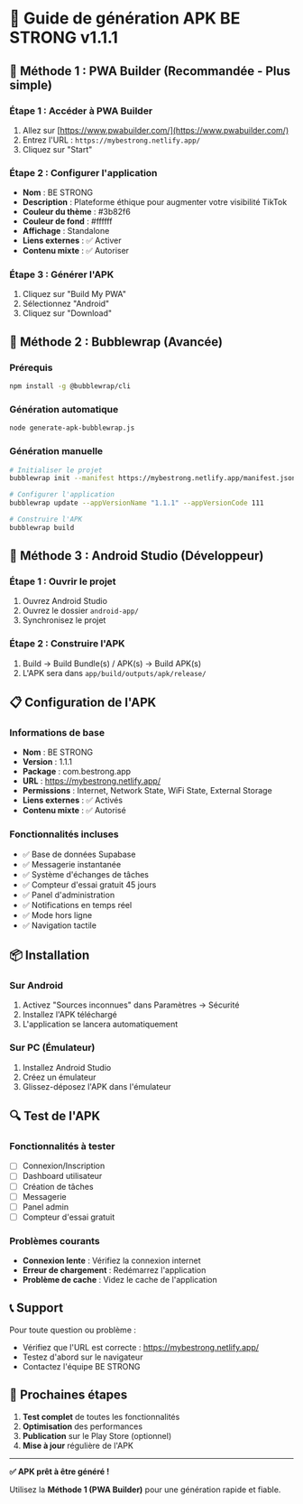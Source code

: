 # 📱 Guide de génération APK BE STRONG v1.1.1

## 🚀 Méthode 1 : PWA Builder (Recommandée - Plus simple)

### Étape 1 : Accéder à PWA Builder
1. Allez sur [https://www.pwabuilder.com/](https://www.pwabuilder.com/)
2. Entrez l'URL : `https://mybestrong.netlify.app/`
3. Cliquez sur "Start"

### Étape 2 : Configurer l'application
- **Nom** : BE STRONG
- **Description** : Plateforme éthique pour augmenter votre visibilité TikTok
- **Couleur du thème** : #3b82f6
- **Couleur de fond** : #ffffff
- **Affichage** : Standalone
- **Liens externes** : ✅ Activer
- **Contenu mixte** : ✅ Autoriser

### Étape 3 : Générer l'APK
1. Cliquez sur "Build My PWA"
2. Sélectionnez "Android"
3. Cliquez sur "Download"

## 🔧 Méthode 2 : Bubblewrap (Avancée)

### Prérequis
```bash
npm install -g @bubblewrap/cli
```

### Génération automatique
```bash
node generate-apk-bubblewrap.js
```

### Génération manuelle
```bash
# Initialiser le projet
bubblewrap init --manifest https://mybestrong.netlify.app/manifest.json

# Configurer l'application
bubblewrap update --appVersionName "1.1.1" --appVersionCode 111

# Construire l'APK
bubblewrap build
```

## 📱 Méthode 3 : Android Studio (Développeur)

### Étape 1 : Ouvrir le projet
1. Ouvrez Android Studio
2. Ouvrez le dossier `android-app/`
3. Synchronisez le projet

### Étape 2 : Construire l'APK
1. Build → Build Bundle(s) / APK(s) → Build APK(s)
2. L'APK sera dans `app/build/outputs/apk/release/`

## 📋 Configuration de l'APK

### Informations de base
- **Nom** : BE STRONG
- **Version** : 1.1.1
- **Package** : com.bestrong.app
- **URL** : https://mybestrong.netlify.app/
- **Permissions** : Internet, Network State, WiFi State, External Storage
- **Liens externes** : ✅ Activés
- **Contenu mixte** : ✅ Autorisé

### Fonctionnalités incluses
- ✅ Base de données Supabase
- ✅ Messagerie instantanée
- ✅ Système d'échanges de tâches
- ✅ Compteur d'essai gratuit 45 jours
- ✅ Panel d'administration
- ✅ Notifications en temps réel
- ✅ Mode hors ligne
- ✅ Navigation tactile

## 📦 Installation

### Sur Android
1. Activez "Sources inconnues" dans Paramètres → Sécurité
2. Installez l'APK téléchargé
3. L'application se lancera automatiquement

### Sur PC (Émulateur)
1. Installez Android Studio
2. Créez un émulateur
3. Glissez-déposez l'APK dans l'émulateur

## 🔍 Test de l'APK

### Fonctionnalités à tester
- [ ] Connexion/Inscription
- [ ] Dashboard utilisateur
- [ ] Création de tâches
- [ ] Messagerie
- [ ] Panel admin
- [ ] Compteur d'essai gratuit

### Problèmes courants
- **Connexion lente** : Vérifiez la connexion internet
- **Erreur de chargement** : Redémarrez l'application
- **Problème de cache** : Videz le cache de l'application

## 📞 Support

Pour toute question ou problème :
- Vérifiez que l'URL est correcte : https://mybestrong.netlify.app/
- Testez d'abord sur le navigateur
- Contactez l'équipe BE STRONG

## 🎯 Prochaines étapes

1. **Test complet** de toutes les fonctionnalités
2. **Optimisation** des performances
3. **Publication** sur le Play Store (optionnel)
4. **Mise à jour** régulière de l'APK

---

**✅ APK prêt à être généré !**

Utilisez la **Méthode 1 (PWA Builder)** pour une génération rapide et fiable. 